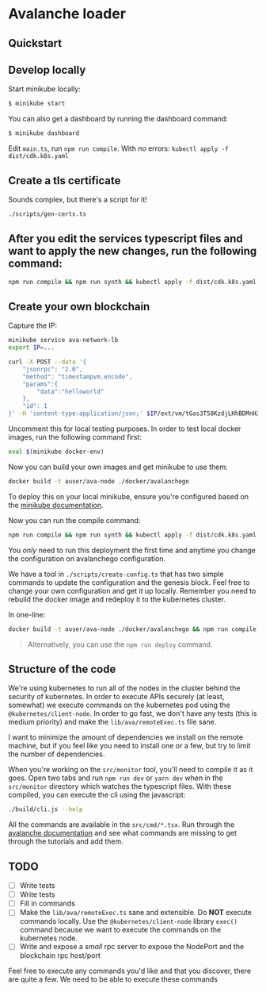# Avalanche loader

## Quickstart

## Develop locally

Start minikube locally:

```bash
$ minikube start
```

You can also get a dashboard by running the dashboard command:

```bash
$ minikube dashboard
```

Edit `main.ts`, run `npm run compile`. With no errors: `kubectl apply -f dist/cdk.k8s.yaml`

## Create a tls certificate

Sounds complex, but there's a script for it!

```bash
./scripts/gen-certs.ts
```

## After you edit the services typescript files and want to apply the new changes, run the following command:

```bash
npm run compile && npm run synth && kubectl apply -f dist/cdk.k8s.yaml
```

## Create your own blockchain

Capture the IP:

```bash
minikube service ava-network-lb
export IP=...
```

```bash
curl -X POST --data '{
    "jsonrpc": "2.0",
    "method": "timestampvm.encode",
    "params":{
        "data":"helloworld"
    },
    "id": 1
}' -H 'content-type:application/json;' $IP/ext/vm/tGas3T58KzdjLHhBDMnH2TvrddhqTji5iZAMZ3RXs2NLpSnhH
```

Uncomment this for local testing purposes. In order to test local docker images, run the following command first:

```bash
eval $(minikube docker-env)
```

Now you can build your own images and get minikube to use them:

```bash
docker build -t auser/ava-node ./docker/avalanchego
```

To deploy this on your local minikube, ensure you're configured based on the [minikube documentation](https://minikube.sigs.k8s.io/docs/start/).

Now you can run the compile command:

```bash
npm run compile && npm run synth && kubectl apply -f dist/cdk.k8s.yaml
```

You _only_ need to run this deployment the first time and anytime you change the configuration on avalanchego configuration.

We have a tool in `./scripts/create-config.ts` that has two simple commands to update the configuration and the genesis block. Feel free to change your own configuration and get it up locally. Remember you need to rebuild the docker image and redeploy it to the kubernetes cluster.

In one-line:

```bash
docker build -t auser/ava-node ./docker/avalanchego && npm run compile && npm run synth && kubectl apply -f dist/cdk.k8s.yaml
```

> Alternatively, you can use the `npm run deploy` command.

## Structure of the code

We're using kubernetes to run all of the nodes in the cluster behind the security of kubernetes. In order to execute APIs securely (at least, somewhat) we execute commands on the kubernetes pod using the `@kubernetes/client-node`. In order to go fast, we don't have any tests (this is medium priority) and make the `lib/ava/remoteExec.ts` file sane.

I want to minimize the amount of dependencies we install on the remote machine, but if you feel like you need to install one or a few, but try to limit the number of dependencies.

When you're working on the `src/monitor` tool, you'll need to compile it as it goes. Open two tabs and run `npm run dev` or `yarn dev` when in the `src/monitor` directory which watches the typescript files. With these compiled, you can execute the cli using the javascript:

```bash
./build/cli.js --help
```

All the commands are available in the `src/cmd/*.tsx`. Run through the [avalanche documentation](https://www.avax.network/build) and see what commands are missing to get through the tutorials and add them.

## TODO

- [ ] Write tests
- [ ] Write tests
- [ ] Fill in commands
- [ ] Make the `lib/ava/remoteExec.ts` sane and extensible. Do **NOT** execute commands locally. Use the `@kubernetes/client-node` library `exec()` command because we want to execute the commands on the kubernetes node.
- [ ] Write and expose a _small_ rpc server to expose the NodePort and the blockchain rpc host/port

Feel free to execute any commands you'd like and that you discover, there are quite a few. We need to be able to execute these commands
